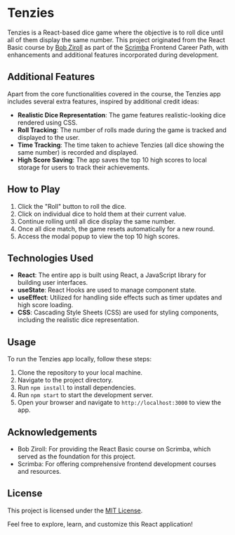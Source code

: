 # Tenzies

Tenzies is a React-based dice game where the objective is to roll dice until all of them display the same number. This project originated from the React Basic course by [Bob Ziroll](https://twitter.com/bobziroll) as part of the [Scrimba](https://scrimba.com/) Frontend Career Path, with enhancements and additional features incorporated during development.

## Additional Features

Apart from the core functionalities covered in the course, the Tenzies app includes several extra features, inspired by additional credit ideas:

- **Realistic Dice Representation**: The game features realistic-looking dice rendered using CSS.
- **Roll Tracking**: The number of rolls made during the game is tracked and displayed to the user.
- **Time Tracking**: The time taken to achieve Tenzies (all dice showing the same number) is recorded and displayed.
- **High Score Saving**: The app saves the top 10 high scores to local storage for users to track their achievements.

## How to Play

1. Click the "Roll" button to roll the dice.
2. Click on individual dice to hold them at their current value.
3. Continue rolling until all dice display the same number.
4. Once all dice match, the game resets automatically for a new round.
5. Access the modal popup to view the top 10 high scores.

## Technologies Used

- **React**: The entire app is built using React, a JavaScript library for building user interfaces.
- **useState**: React Hooks are used to manage component state.
- **useEffect**: Utilized for handling side effects such as timer updates and high score loading.
- **CSS**: Cascading Style Sheets (CSS) are used for styling components, including the realistic dice representation.

## Usage

To run the Tenzies app locally, follow these steps:

1. Clone the repository to your local machine.
2. Navigate to the project directory.
3. Run `npm install` to install dependencies.
4. Run `npm start` to start the development server.
5. Open your browser and navigate to `http://localhost:3000` to view the app.

## Acknowledgements

- Bob Ziroll: For providing the React Basic course on Scrimba, which served as the foundation for this project.
- Scrimba: For offering comprehensive frontend development courses and resources.

## License

This project is licensed under the [MIT License](LICENSE).

Feel free to explore, learn, and customize this React application!
